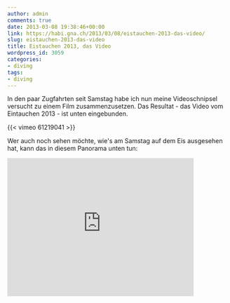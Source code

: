 ```yaml
---
author: admin
comments: true
date: 2013-03-08 19:38:46+00:00
link: https://habi.gna.ch/2013/03/08/eistauchen-2013-das-video/
slug: eistauchen-2013-das-video
title: Eistauchen 2013, das Video
wordpress_id: 3059
categories:
- diving
tags:
- diving
---
```


In den paar Zugfahrten seit Samstag habe ich nun meine Videoschnipsel versucht zu einem Film zusammenzusetzen.
Das Resultat - das Video vom Eintauchen 2013 - ist unten eingebunden.

{{< vimeo 61219041 >}}

Wer auch noch sehen möchte, wie's am Samstag auf dem Eis ausgesehen hat, kann das in diesem Panorama unten tun:

<iframe src="https://www.360cities.net/contributor_embed_iframe/ce24c34d82/switzerland-oeschinensee-icediving" width="425" height="315" frameborder="0" bgcolor="#000000" target="_blank" allowfullscreen webkitallowfullscreen mozallowfullscreen ></iframe>

